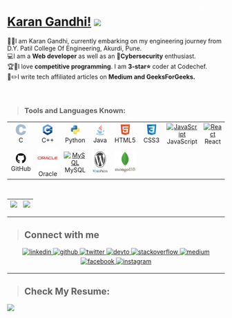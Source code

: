 # ![](Hello(1).gif)[Karan Gandhi!](https://karan0805.github.io/portfolio/) <img src="https://raw.githubusercontent.com/MartinHeinz/MartinHeinz/master/wave.gif" width="30px">

👨‍🎓I am Karan Gandhi, currently embarking on my engineering journey from D.Y. Patil College Of Engineering, Akurdi, Pune. <br />
💻I am a **Web developer** as well as an 📱**Cybersecurity** enthusiast.<br />
🏆🥇I love **competitive programming**. I am **3-star⭐️** coder at Codechef.<br />
📝✏️I write tech affiliated articles on **Medium and GeeksForGeeks.** <br />

<br />

> ### Tools and Languages Known: 
<table>
  <tr>
       <td align="center" width="96">
      <a href="#macropower-tech">
        <img src="https://github.com/devicons/devicon/blob/master/icons/c/c-original.svg" width="25" height="25" alt="C" />
      </a>
      <br>C
    </td>
    <td align="center" width="96">
      <a href="#macropower-tech">
        <img src="https://github.com/devicons/devicon/blob/master/icons/cplusplus/cplusplus-original.svg" width="25" height="25" alt="C++" />
      </a>
      <br>C++
    </td>
     <td align="center" width="96">
      <a href="#macropower-tech">
        <img src="https://github.com/devicons/devicon/blob/master/icons/python/python-original.svg" width="25" height="25" alt="Python" />
      </a>
      <br>Python
    </td> 
    <td align="center" width="96">
      <a href="#macropower-tech">
        <img src="https://github.com/devicons/devicon/blob/master/icons/java/java-original.svg" width="25" height="25" alt="Java" />
      </a>
      <br>Java
    </td>
    <td align="center" width="96">
      <a href="#macropower-tech">
        <img src="https://github.com/devicons/devicon/blob/master/icons/html5/html5-original.svg" width="25" height="25" alt="html" />
      </a>
      <br>HTML5
    </td>
   <td align="center" width="96">
      <a href="#macropower-tech">
        <img src="https://github.com/devicons/devicon/blob/master/icons/css3/css3-original.svg" width="25" height="25" alt="css" />
      </a>
      <br>CSS3
    </td>
    <td align="center" width="96">
      <a href="#macropower-tech">
        <img src="https://devicons.github.io/devicon/devicon.git/icons/javascript/javascript-original.svg" width="25" height="25" alt="JavaScript" />
      </a>
      <br>JavaScript
    </td>
    <td align="center" width="96">
      <a href="#macropower-tech" >
        <img src="https://devicons.github.io/devicon/devicon.git/icons/react/react-original.svg" width="25" height="25" alt="React" />
      </a>
      <br>React
    </td>     
  </tr>
  <tr>
    <td align="center" width="96"> 
      <a href="#macropower-tech" >
        <img src="https://github.com/devicons/devicon/blob/master/icons/github/github-original.svg" width="25" height="25" alt="Github" />
      </a>
      <br>GitHub
    </td>
 <td align="center"  width="96">
      <a href="#macropower-tech">
        <img src="https://github.com/devicons/devicon/blob/master/icons/oracle/oracle-original.svg" width="50" height="50" alt="oracle" />
      </a>
      <br>Oracle
    </td>
    <td align="center"  width="96">
      <a href="#macropower-tech">
        <img src="https://devicons.github.io/devicon/devicon.git/icons/mysql/mysql-original.svg" width="25" height="25" alt="MySQL" />
      </a>
      <br>MySQL
    </td>
      <td align="center"  width="96">
      <a href="#macropower-tech">
        <img src="https://github.com/devicons/devicon/blob/master/icons/wordpress/wordpress-original.svg" width="75" height="50" alt="Wordpress" />
      </a>
    </td>
       <td align="center"  width="96">
      <a href="#macropower-tech">
        <img src="https://github.com/devicons/devicon/blob/master/icons/mongodb/mongodb-original-wordmark.svg" width="50" height="50" alt="Wordpress" />
      </a>
   </td>
   
  </tr>
</table>

<br />

|<img src="https://github-readme-stats.vercel.app/api?username=karan0805&&show_icons=true&count_private=true"/>|<img src="https://github-readme-streak-stats.herokuapp.com/?user=karan0805"/>|
|---|---|


 ---

> ## Connect with me  
<div align="center">
 <a href="https://www.linkedin.com/in/karan0805/" target="_blank">
<img src=https://img.shields.io/badge/linkedin-%231E77B5.svg?&style=for-the-badge&logo=linkedin&logoColor=white alt=linkedin style="margin-bottom: 5px;" />
</a>
<a href="https://github.com/karan0805" target="_blank">
<img src=https://img.shields.io/badge/github-%2324292e.svg?&style=for-the-badge&logo=github&logoColor=white alt=github style="margin-bottom: 5px;" />
</a>
<a href="https://twitter.com/Karan_0805" target="_blank">
<img src=https://img.shields.io/badge/twitter-%2300acee.svg?&style=for-the-badge&logo=twitter&logoColor=white alt=twitter style="margin-bottom: 5px;" />
</a>
<a href="https://dev.to/karan0805" target="_blank">
<img src=https://img.shields.io/badge/dev.to-%2308090A.svg?&style=for-the-badge&logo=dev.to&logoColor=white alt=devto style="margin-bottom: 5px;" />
</a>
<a href="https://stackoverflow.com/users/14899830/karan0805" target="_blank">
<img src=https://img.shields.io/badge/stackoverflow-%23F28032.svg?&style=for-the-badge&logo=stackoverflow&logoColor=white alt=stackoverflow style="margin-bottom: 5px;" />
</a>
<a href="https://medium.com/@karan085" target="_blank">
<img src=https://img.shields.io/badge/medium-%23292929.svg?&style=for-the-badge&logo=medium&logoColor=white alt=medium style="margin-bottom: 5px;" />
</a>  
<a href="https://www.facebook.com/karan0805/" target="_blank">
<img src=https://img.shields.io/badge/facebook-%232E87FB.svg?&style=for-the-badge&logo=facebook&logoColor=white alt=facebook style="margin-bottom: 5px;" />
</a>
<a href="https://instagram.com/k_a_r_a_n_0805" target="_blank">
<img src=https://img.shields.io/badge/instagram-%23000000.svg?&style=for-the-badge&logo=instagram&logoColor=white alt=instagram style="margin-bottom: 5px;" />
</a>
</div>

 ---
 > ## Check My Resume:
 <a href="https://karan0805.github.io/MyResume/" target="_blank">
<img src=https://img.shields.io/badge/Resume-Karan%20Gandhi-brightgreen style="margin-bottom: 5px;" />
</a>
 
[website]: https://karan0805.github.io/portfolio/
[instagram]: https://www.instagram.com/k_a_r_a_n_0805/
[linkedin]: https://www.linkedin.com/in/karan0805/
[github]: https://github.com/karan0805
[mail]: karangandhi.navsari@gmail.com
